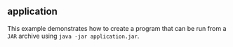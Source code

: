 application
-----------

This example demonstrates how to create a program that can be run from a `JAR` archive using `java -jar application.jar`.
